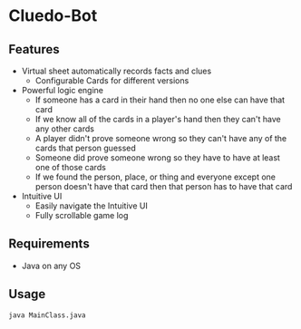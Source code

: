 # Cluedo-Bot

## Features
- Virtual sheet automatically records facts and clues
  - Configurable Cards for different versions
- Powerful logic engine
  - If someone has a card in their hand then no one else can have that card
  - If we know all of the cards in a player's hand then they can't have any other cards
  - A player didn't prove someone wrong so they can't have any of the cards that person guessed
  - Someone did prove someone wrong so they have to have at least one of those cards
  - If we found the person, place, or thing and everyone except one person doesn't have that card then that person has to have that card
- Intuitive UI
  - Easily navigate the Intuitive UI
  - Fully scrollable game log
## Requirements
- Java on any OS
## Usage
```
java MainClass.java
```
